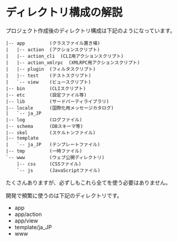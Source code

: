 # ディレクトリ構成の解説

プロジェクト作成後のディレクトリ構成は下記のようになっています。

```
|-- app         (クラスファイル置き場)
|   |-- action  (アクションスクリプト)
|   |-- action_cli  (CLI用アクションスクリプト)
|   |-- action_xmlrpc  (XMLRPC用アクションスクリプト)
|   |-- plugin  (フィルタスクリプト)
|   |-- test    (テストスクリプト)
|   `-- view    (ビュースクリプト)
|-- bin         (CLIスクリプト)
|-- etc         (設定ファイル等)
|-- lib         (サードパーティライブラリ)
|-- locale      (国際化用メッセージカタログ)
|   `-- ja_JP
|-- log         (ログファイル)
|-- schema      (DBスキーマ等)
|-- skel        (スケルトンファイル)
|-- template
|   `-- ja_JP   (テンプレートファイル)
|-- tmp         (一時ファイル)
`-- www         (ウェブ公開ディレクトリ)
    |-- css     (CSSファイル)
    `-- js      (JavaScriptファイル)
```

たくさんありますが、必ずしもこれら全てを使う必要はありません。

開発で頻繁に使うのは下記のディレクトリです。

* app
* app/action
* app/view
* template/ja_JP
* www
